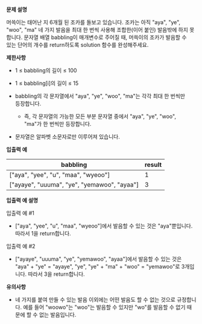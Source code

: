 **문제 설명**<br>

머쓱이는 태어난 지 6개월 된 조카를 돌보고 있습니다. 조카는 아직 "aya", "ye", <br>
"woo", "ma" 네 가지 발음을 최대 한 번씩 사용해 조합한(이어 붙인) 발음밖에 하지 못<br>
합니다. 문자열 배열 babbling이 매개변수로 주어질 때, 머쓱이의 조카가 발음할 수 <br>
있는 단어의 개수를 return하도록 solution 함수를 완성해주세요.

**제한사항**<br>

- 1 ≤ babbling의 길이 ≤ 100<br>
- 1 ≤ babbling[i]의 길이 ≤ 15<br>
- babbling의 각 문자열에서 "aya", "ye", "woo", "ma"는 각각 최대 한 번씩만<br>
등장합니다.

    - 즉, 각 문자열의 가능한 모든 부분 문자열 중에서 "aya", "ye", "woo",<br>
  "ma"가 한 번씩만 등장합니다.
- 문자열은 알파벳 소문자로만 이루어져 있습니다.

**입출력 예**

| babbling                                    | result |
|---------------------------------------------|:-------|
| ["aya", "yee", "u", "maa", "wyeoo"]         | 	1     |
| ["ayaye", "uuuma", "ye", "yemawoo", "ayaa"] | 	3     |

**입출력 예 설명**<br>

입출력 예 #1

- ["aya", "yee", "u", "maa", "wyeoo"]에서 발음할 수 있는 것은 "aya"뿐입니다. 따라서 1을 return합니다.<br>

입출력 예 #2

- ["ayaye", "uuuma", "ye", "yemawoo", "ayaa"]에서 발음할 수 있는 것은 "aya" + "ye" = "ayaye", "ye", "ye" + "ma" + "woo" = "yemawoo"로 3개입니다. 따라서 3을 return합니다.

**유의사항**
- 네 가지를 붙여 만들 수 있는 발음 이외에는 어떤 발음도 할 수 없는 것으로 규정합니다. 예를 들어 "woowo"는 "woo"는 발음할 수 있지만 "wo"를 발음할 수 없기 때문에 할 수 없는 발음입니다.